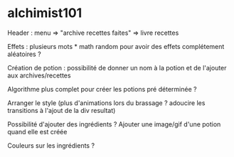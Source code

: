 # alchimist101

Header : menu
          => "archive recettes faites"
          => livre recettes

Effets : plusieurs mots * math random pour avoir des effets complétement 
          aléatoires ?

Création de potion : possibilité de donner un nom à la potion et de l'ajouter aux 
                    archives/recettes

Algorithme plus complet pour créer les potions pré déterminée ?

Arranger le style (plus d'animations lors du brassage ? adoucire les transitions à l'ajout de la div resultat)

<!-- Aggrandir la zone des checkboxs -->
<!-- Enlever l'effet de la potion précédente -->

Possibilité d'ajouter des ingrédients ?
Ajouter une image/gif d'une potion quand elle est créée 

Couleurs sur les ingrédients ?
<!-- Chaudron pendant le brassage ? -->
